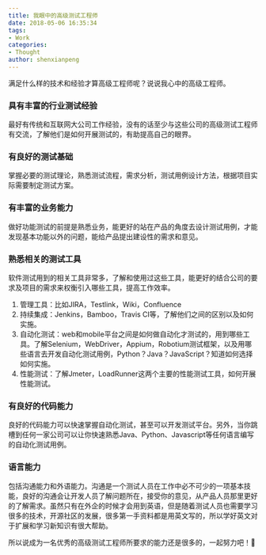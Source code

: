 ```yaml
---
title: 我眼中的高级测试工程师
date: 2018-05-06 16:35:34
tags: 
- Work
categories: 
- Thought
author: shenxianpeng
---
```


满足什么样的技术和经验才算高级工程师呢？说说我心中的高级工程师。

### 具有丰富的行业测试经验

最好有传统和互联网大公司工作经验，没有的话至少与这些公司的高级测试工程师有交流，了解他们是如何开展测试的，有助提高自己的眼界。

### 有良好的测试基础

掌握必要的测试理论，熟悉测试流程，需求分析，测试用例设计方法，根据项目实际需要制定测试方案。

### 有丰富的业务能力

做好功能测试的前提是熟悉业务，能更好的站在产品的角度去设计测试用例，才能发现基本功能以外的问题，能给产品提出建设性的需求和意见。

### 熟悉相关的测试工具

软件测试用到的相关工具非常多，了解和使用过这些工具，能更好的结合公司的要求及项目的需求来权衡引入哪些工具，提高工作效率。

1. 管理工具：比如JIRA，Testlink，Wiki，Confluence
2. 持续集成：Jenkins，Bamboo，Travis CI等，了解他们之间的区别以及如何实施。
3. 自动化测试：web和mobile平台之间是如何做自动化才测试的，用到哪些工具。了解Selenium，WebDriver，Appium，Robotium测试框架，以及用哪些语言去开发自动化测试用例，Python？Java？JavaScript？知道如何选择如何实施。
4. 性能测试：了解Jmeter，LoadRunner这两个主要的性能测试工具，如何开展性能测试。

### 有良好的代码能力

良好的代码能力可以快速掌握自动化测试，甚至可以开发测试平台。另外，当你跳槽到任何一家公司可以让你快速熟悉Java、Python、Javascript等任何语言编写的自动化测试用例。

### 语言能力

包括沟通能力和外语能力。沟通是一个测试人员在工作中必不可少的一项基本技能，良好的沟通会让开发人员了解问题所在，接受你的意见，从产品人员那里更好的了解需求。虽然只有在外企的时候才会用到英语，但是随着测试人员也需要学习很多的技术，开源社区的发展，很多第一手资料都是用英文写的，所以学好英文对于扩展和学习新知识有很大帮助。

所以说成为一名优秀的高级测试工程师所要求的能力还是很多的，一起努力吧！💪

